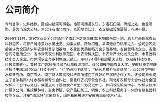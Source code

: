 # 公司简介
    今时当涂，史称姑孰，因城内姑溪河得名。姑溪河西通长江，东连石臼湖，流经之处，鱼盐所聚，是为当涂大公圩。大公圩有南北两圩，原因地势低洼，农业基础设施薄弱，屯耕不易。

    2009年11月，盛农农业集团公司承租了南北圩之塘南镇南圩7000余亩土地，着力打造现代农业科技园区，将昔日滩涂变为水美土肥、沟渠纵横、阡陌相连、旱涝无虞的稻米之乡。公司园区先后被评为全国青少年农业科普示范基地、农业部优质粳稻万亩示范基地、省民营科技企业、省重合同守信用企业、省市现代农业科技示范园、市农业科技园、市农业产业化龙头企业，市首批科技小巨人企业、市休闲农业与乡村旅游示范点。承担了4项科技部星火计划，以及省科技攻关、科技成果转化、育秧工厂等20多项绿色优质粮油项目。该公司被中国农业大学、安徽科技学院联合授予中国现代农业“科技小院”、“产学研合作基地”、“研究生校外培养基地”。该公司与中国水稻研究所、南京农大、南京财大等高校科研院所建立了良好的产学研合作关系。该公司牵头成立了当涂县南北圩水稻种植专业合作社、南北圩农机专业合作社，南北圩农机专业合作社为全国农机专业合作示范社。集团公司下设粮食产业生产力促进中心、休闲观光服务中心、农机农技推广服务公司，集规模种植，畜禽养殖、农产品初加工、销售、农业科技服务于一体的省级民营科技型企业。注册“南北圩”大米商标，绿色稻米被评为安徽省高新技术产品。
